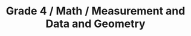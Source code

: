 ---
title: "Grade 4 / Math / Measurement and Data and Geometry"
subject: "math"
grade: "4"
area: "mdg"
next_steps:
  - instructions: "With your student, measure objects and practice converting those measurements within a system of units including centimeters and meters, cups and quarts, and hours and minutes."
  - instructions: "With your student, classify triangles as acute, right, or obtuse, and as scalene, isosceles, or equilateral; and solve measurement problems involving distance, time, volume, and money."
  - instructions: "With your student, classify quadrilaterals as squares, rectangles, trapezoids, parallelograms, or none of these; and create measurement problems involving distance, time, volume, and money."
---